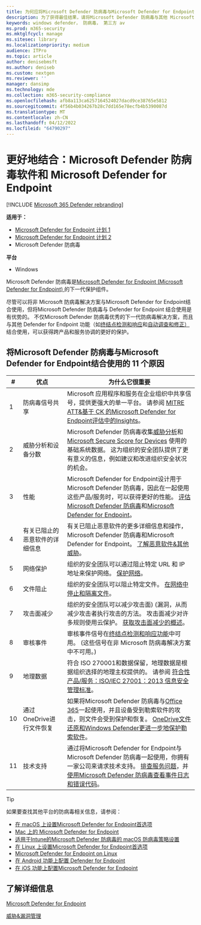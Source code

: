 ```yaml
---
title: 为何应将Microsoft Defender 防病毒与Microsoft Defender for Endpoint一起使用
description: 为了获得最佳结果，请将Microsoft Defender 防病毒与其他 Microsoft 产品/服务一起使用。
keywords: windows defender， 防病毒， 第三方 av
ms.prod: m365-security
ms.mktglfcycl: manage
ms.sitesec: library
ms.localizationpriority: medium
audience: ITPro
ms.topic: article
author: denisebmsft
ms.author: deniseb
ms.custom: nextgen
ms.reviewer: ''
manager: dansimp
ms.technology: mde
ms.collection: m365-security-compliance
ms.openlocfilehash: afb8a113ca6257164524027dacd9ce38765e5812
ms.sourcegitcommit: 4f56b4b034267b28c7dd165e78ecfb4b5390087d
ms.translationtype: MT
ms.contentlocale: zh-CN
ms.lasthandoff: 04/12/2022
ms.locfileid: "64790297"
---
```

# <a name="better-together-microsoft-defender-antivirus-and-microsoft-defender-for-endpoint"></a>更好地结合：Microsoft Defender 防病毒软件和 Microsoft Defender for Endpoint

[!INCLUDE [Microsoft 365 Defender rebranding](../../includes/microsoft-defender.md)]


**适用于：**

- [Microsoft Defender for Endpoint 计划 1](https://go.microsoft.com/fwlink/p/?linkid=2154037)
- [Microsoft Defender for Endpoint 计划 2](https://go.microsoft.com/fwlink/p/?linkid=2154037)
- Microsoft Defender 防病毒

**平台**
- Windows

Microsoft Defender 防病毒是[Microsoft Defender for Endpoint (Microsoft Defender for Endpoint) ](/microsoft-365/security/defender-endpoint/microsoft-defender-endpoint)的下一代保护组件。

尽管可以将非 Microsoft 防病毒解决方案与Microsoft Defender for Endpoint结合使用，但将Microsoft Defender 防病毒与 Defender for Endpoint 结合使用是有优势的。 不仅Microsoft Defender 防病毒优秀的下一代防病毒解决方案，而且与其他 Defender for Endpoint 功能（如[终结点检测和响应](/microsoft-365/security/defender-endpoint/overview-endpoint-detection-response)和[自动调查和修正）](/microsoft-365/security/defender-endpoint/automated-investigations)结合使用，可以获得跨产品和服务协调的更好的保护。

## <a name="11-reasons-to-use-microsoft-defender-antivirus-together-with-microsoft-defender-for-endpoint"></a>将Microsoft Defender 防病毒与Microsoft Defender for Endpoint结合使用的 11 个原因

|#|优点|为什么它很重要|
|--|--|--|
|1|防病毒信号共享|Microsoft 应用程序和服务在企业组织中共享信号，提供更强大的单一平台。 请参阅 [MITRE ATT&基于 CK 的Microsoft Defender for Endpoint评估中的Insights](https://www.microsoft.com/security/blog/2018/12/03/insights-from-the-mitre-attack-based-evaluation-of-windows-defender-atp/)。|
|2|威胁分析和设备分数|Microsoft Defender 防病毒收集[威胁分析](/microsoft-365/security/defender-endpoint/threat-analytics)和 [Microsoft Secure Score for Devices](/microsoft-365/security/defender-endpoint/tvm-microsoft-secure-score-devices) 使用的基础系统数据。 这为组织的安全团队提供了更有意义的信息，例如建议和改进组织安全状况的机会。|
|3|性能|Microsoft Defender for Endpoint设计用于Microsoft Defender 防病毒，因此在一起使用这些产品/服务时，可以获得更好的性能。 [评估Microsoft Defender 防病毒](evaluate-microsoft-defender-antivirus.md)和[Microsoft Defender for Endpoint](/microsoft-365/security/defender-endpoint/evaluate-mde)。|
|4|有关已阻止的恶意软件的详细信息|有关已阻止恶意软件的更多详细信息和操作，Microsoft Defender 防病毒和Microsoft Defender for Endpoint。 [了解恶意软件&其他威胁](/windows/security/threat-protection/intelligence/understanding-malware)。|
|5|网络保护|组织的安全团队可以通过阻止特定 URL 和 IP 地址来保护网络。 [保护网络](/microsoft-365/security/defender-endpoint/network-protection)。|
|6 |文件阻止|组织的安全团队可以阻止特定文件。 [在网络中停止和隔离文件](/microsoft-365/security/defender-endpoint/respond-file-alerts#stop-and-quarantine-files-in-your-network)。|
|7 |攻击面减少|组织的安全团队可以减少攻击面)  (漏洞，从而减少攻击者执行攻击的方法。 攻击面减少对许多规则使用云保护。 [获取攻击面减少的概述](/microsoft-365/security/defender-endpoint/overview-attack-surface-reduction)。|
|8 |审核事件|审核事件信号在[终结点检测和响应功能](/microsoft-365/security/defender-endpoint/overview-endpoint-detection-response)中可用。  (这些信号在非 Microsoft 防病毒解决方案中不可用。) |
|9 |地理数据|符合 ISO 270001和数据保留，地理数据是根据组织选择的地理主权提供的。 请参阅 [符合性产品/服务：ISO/IEC 27001：2013 信息安全管理标准](/microsoft-365/compliance/offering-iso-27001)。|
|10 |通过OneDrive进行文件恢复|如果将Microsoft Defender 防病毒与[Office 365](/Office365/Enterprise)一起使用，并且设备受到勒索软件的攻击，则文件会受到保护和恢复。 [OneDrive文件还原和Windows Defender更进一步地保护勒索软件](https://techcommunity.microsoft.com/t5/Microsoft-OneDrive-Blog/OneDrive-Files-Restore-and-Windows-Defender-takes-ransomware/ba-p/188001)。|
|11|技术支持|通过将Microsoft Defender for Endpoint与Microsoft Defender 防病毒一起使用，你拥有一家公司来请求技术支持。 [排查服务问题](/microsoft-365/security/defender-endpoint/troubleshoot-mdatp)，并[使用Microsoft Defender 防病毒查看事件日志和错误代码](troubleshoot-microsoft-defender-antivirus.md)。|

> [!TIP]
> 如果要查找其他平台的防病毒相关信息，请参阅：
> - [在 macOS 上设置Microsoft Defender for Endpoint首选项](mac-preferences.md)
> - [Mac 上的 Microsoft Defender for Endpoint](microsoft-defender-endpoint-mac.md)
> - [适用于Intune的Microsoft Defender 防病毒的 macOS 防病毒策略设置](/mem/intune/protect/antivirus-microsoft-defender-settings-macos)
> - [在 Linux 上设置Microsoft Defender for Endpoint首选项](linux-preferences.md)
> - [Microsoft Defender for Endpoint on Linux](microsoft-defender-endpoint-linux.md)
> - [在 Android 功能上配置 Defender for Endpoint](android-configure.md)
> - [在 iOS 功能上配置Microsoft Defender for Endpoint](ios-configure-features.md)

## <a name="learn-more"></a>了解详细信息

[Microsoft Defender for Endpoint](/microsoft-365/security/defender-endpoint/microsoft-defender-endpoint)

[威胁&漏洞管理](/microsoft-365/security/defender-endpoint/next-gen-threat-and-vuln-mgt)
